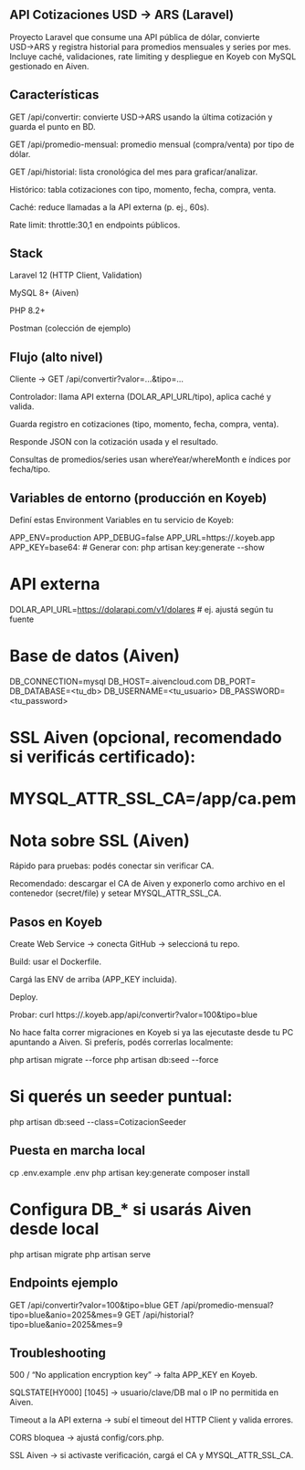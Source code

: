 ## API Cotizaciones USD → ARS (Laravel)

Proyecto Laravel que consume una API pública de dólar, convierte USD→ARS y registra historial para promedios mensuales y series por mes. Incluye caché, validaciones, rate limiting y despliegue en Koyeb con MySQL gestionado en Aiven.

## Características

GET /api/convertir: convierte USD→ARS usando la última cotización y guarda el punto en BD.

GET /api/promedio-mensual: promedio mensual (compra/venta) por tipo de dólar.

GET /api/historial: lista cronológica del mes para graficar/analizar.

Histórico: tabla cotizaciones con tipo, momento, fecha, compra, venta.

Caché: reduce llamadas a la API externa (p. ej., 60s).

Rate limit: throttle:30,1 en endpoints públicos.

## Stack

Laravel 12 (HTTP Client, Validation)

MySQL 8+ (Aiven)

PHP 8.2+

Postman (colección de ejemplo)

## Flujo (alto nivel)

Cliente → GET /api/convertir?valor=...&tipo=...

Controlador: llama API externa (DOLAR_API_URL/tipo), aplica caché y valida.

Guarda registro en cotizaciones (tipo, momento, fecha, compra, venta).

Responde JSON con la cotización usada y el resultado.

Consultas de promedios/series usan whereYear/whereMonth e índices por fecha/tipo.

## Variables de entorno (producción en Koyeb)

Definí estas Environment Variables en tu servicio de Koyeb:

APP_ENV=production
APP_DEBUG=false
APP_URL=https://<tu-servicio>.koyeb.app
APP_KEY=base64:<tu-app-key>   # Generar con: php artisan key:generate --show

# API externa
DOLAR_API_URL=https://dolarapi.com/v1/dolares  # ej. ajustá según tu fuente

# Base de datos (Aiven)
DB_CONNECTION=mysql
DB_HOST=<tu-host>.aivencloud.com
DB_PORT=<tu-puerto>
DB_DATABASE=<tu_db>
DB_USERNAME=<tu_usuario>
DB_PASSWORD=<tu_password>

# SSL Aiven (opcional, recomendado si verificás certificado):
# MYSQL_ATTR_SSL_CA=/app/ca.pem

# Nota sobre SSL (Aiven)

Rápido para pruebas: podés conectar sin verificar CA.

Recomendado: descargar el CA de Aiven y exponerlo como archivo en el contenedor (secret/file) y setear MYSQL_ATTR_SSL_CA.

## Pasos en Koyeb

Create Web Service → conecta GitHub → seleccioná tu repo.

Build: usar el Dockerfile.

Cargá las ENV de arriba (APP_KEY incluida).

Deploy.

Probar: curl https://<tu-servicio>.koyeb.app/api/convertir?valor=100&tipo=blue

No hace falta correr migraciones en Koyeb si ya las ejecutaste desde tu PC apuntando a Aiven. Si preferís, podés correrlas localmente:

php artisan migrate --force
php artisan db:seed --force
# Si querés un seeder puntual:
php artisan db:seed --class=CotizacionSeeder


## Puesta en marcha local

cp .env.example .env
php artisan key:generate
composer install
# Configura DB_* si usarás Aiven desde local
php artisan migrate
php artisan serve

## Endpoints ejemplo

GET /api/convertir?valor=100&tipo=blue
GET /api/promedio-mensual?tipo=blue&anio=2025&mes=9
GET /api/historial?tipo=blue&anio=2025&mes=9

## Troubleshooting

500 / “No application encryption key” → falta APP_KEY en Koyeb.

SQLSTATE[HY000] [1045] → usuario/clave/DB mal o IP no permitida en Aiven.

Timeout a la API externa → subí el timeout del HTTP Client y valida errores.

CORS bloquea → ajustá config/cors.php.

SSL Aiven → si activaste verificación, cargá el CA y MYSQL_ATTR_SSL_CA.